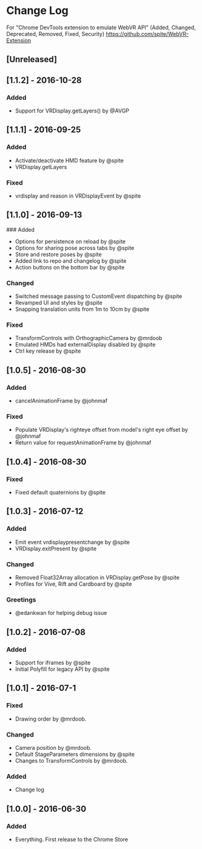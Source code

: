 # Change Log
For "Chrome DevTools extension to emulate WebVR API"
(Added, Changed, Deprecated, Removed, Fixed, Security)
https://github.com/spite/WebVR-Extension

## [Unreleased]

## [1.1.2] - 2016-10-28
### Added
- Support for VRDisplay.getLayers() by @AVGP

## [1.1.1] - 2016-09-25
### Added
- Activate/deactivate HMD feature by @spite
- VRDisplay.getLayers

### Fixed
- vrdisplay and reason in VRDisplayEvent by @spite

## [1.1.0] - 2016-09-13
### Added
- Options for persistence on reload by @spite
- Options for sharing pose across tabs by @spite
- Store and restore poses by @spite
- Added link to repo and changelog by @spite
- Action buttons on the bottom bar by @spite

### Changed
- Switched message passing to CustomEvent dispatching by @spite
- Revamped UI and styles by @spite
- Snapping translation units from 1m to 10cm by @spite

### Fixed
- TransformControls with OrthographicCamera by @mrdoob
- Emulated HMDs had externalDisplay disabled by @spite
- Ctrl key release by @spite

## [1.0.5] - 2016-08-30
### Added
- cancelAnimationFrame by @johnmaf

### Fixed
- Populate VRDisplay's righteye offset from model's right eye offset by @johnmaf
- Return value for requestAnimationFrame by @johnmaf

## [1.0.4] - 2016-08-30
### Fixed
- Fixed default quaternions by @spite

## [1.0.3] - 2016-07-12
### Added
- Emit event vrdisplaypresentchange by @spite
- VRDisplay.exitPresent by @spite

### Changed
- Removed Float32Array allocation in VRDisplay.getPose by @spite
- Profiles for Vive, Rift and Cardboard by @spite

### Greetings
- @edankwan for helping debug issue

## [1.0.2] - 2016-07-08
### Added
- Support for iframes by @spite
- Initial Polyfill for legacy API by @spite

## [1.0.1] - 2016-07-1
### Fixed
- Drawing order by @mrdoob.

### Changed
- Camera position by @mrdoob.
- Default StageParameters dimensions by @spite
- Changes to TransformControls by @mrdoob.

### Added
- Change log

## [1.0.0] - 2016-06-30
### Added
- Everything. First release to the Chrome Store
